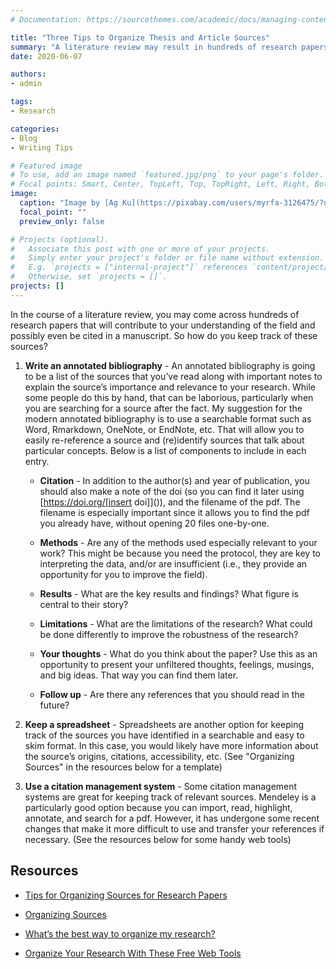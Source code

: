 ```yaml
---
# Documentation: https://sourcethemes.com/academic/docs/managing-content/

title: "Three Tips to Organize Thesis and Article Sources"
summary: "A literature review may result in hundreds of research papers that might make it into your draft manuscript. Here are three ways to keep track of them."
date: 2020-06-07

authors: 
- admin

tags: 
- Research

categories: 
- Blog
- Writing Tips

# Featured image
# To use, add an image named `featured.jpg/png` to your page's folder.
# Focal points: Smart, Center, TopLeft, Top, TopRight, Left, Right, BottomLeft, Bottom, BottomRight.
image:
  caption: "Image by [Ag Ku](https://pixabay.com/users/myrfa-3126475/?utm_source=link-attribution&amp;utm_medium=referral&amp;utm_campaign=image&amp;utm_content=1614223) from [Pixabay](https://pixabay.com/?utm_source=link-attribution&amp;utm_medium=referral&amp;utm_campaign=image&amp;utm_content=1614223)"
  focal_point: ""
  preview_only: false

# Projects (optional).
#   Associate this post with one or more of your projects.
#   Simply enter your project's folder or file name without extension.
#   E.g. `projects = ["internal-project"]` references `content/project/deep-learning/index.md`.
#   Otherwise, set `projects = []`.
projects: []
---
```


In the course of a literature review, you may come across hundreds of research papers that will contribute to your understanding of the field and possibly even be cited in a manuscript. So how do you keep track of these sources?

1. **Write an annotated bibliography** - An annotated bibliography is going to be a list of the sources that you’ve read along with important notes to explain the source’s importance and relevance to your research. While some people do this by hand, that can be laborious, particularly when you are searching for a source after the fact. My suggestion for the modern annotated bibliography is to use a searchable format such as Word, Rmarkdown, OneNote, or EndNote, etc. That will allow you to easily re-reference a source and (re)identify sources that talk about particular concepts. Below is a list of components to include in each entry.

    * **Citation** - In addition to the author(s) and year of publication, you should also make a note of the doi (so you can find it later using [https://doi.org/[insert doi]]()), and the filename of the pdf. The filename is especially important since it allows you to find the pdf you already have, without opening 20 files one-by-one.

    * **Methods** - Are any of the methods used especially relevant to your work? This might be because you need the protocol, they are key to interpreting the data, and/or are insufficient (i.e., they provide an opportunity for you to improve the field).

    * **Results** - What are the key results and findings? What figure is central to their story?

    * **Limitations** - What are the limitations of the research? What could be done differently to improve the robustness of the research?

    * **Your thoughts** - What do you think about the paper? Use this as an opportunity to present your unfiltered thoughts, feelings, musings, and big ideas. That way you can find them later.

    * **Follow up** - Are there any references that you should read in the future?

1. **Keep a spreadsheet** - Spreadsheets are another option for keeping track of the sources you have identified in a searchable and easy to skim format. In this case, you would likely have more information about the source’s origins, citations, accessibility, etc. (See "Organizing Sources" in the resources below for a template)

1. **Use a citation management system** - Some citation management systems are great for keeping track of relevant sources. Mendeley is a particularly good option because you can import, read, highlight, annotate, and search for a pdf. However, it has undergone some recent changes that make it more difficult to use and transfer your references if necessary. (See the resources below for some handy web tools)


## Resources

* [Tips for Organizing Sources for Research Papers](https://habitsofatravellingarchaeologist.com/tips-for-organizing-sources-for-research-papers/)

* [Organizing Sources](https://research.ewu.edu/c.php?g=53632&p=2986487)

* [What’s the best way to organize my research?](https://beryliveylibrary.wordpress.com/2018/02/13/organize-research/)

* [Organize Your Research With These Free Web Tools](https://www.lifewire.com/organize-research-3483046)
